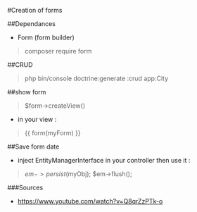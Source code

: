 #Creation of forms

##Dependances
- Form (form builder)
>composer require form

##CRUD
>php bin/console doctrine:generate :crud app:City

##show form
>$form->createView()
- in your view :
>{{ form(myForm) }}

##Save form date
- inject EntityManagerInterface in your controller then use it :
>$em->persist($myObj);
>$em->flush();



###Sources
- https://www.youtube.com/watch?v=Q8qrZzPTk-o